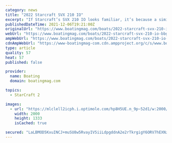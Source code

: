 ```yaml
---
category: news
title: "2022 Starcraft SVX 210 IO"
excerpt: "If Starcraft’s SVX 210 IO looks familiar, it’s because a similar boat already resides in the manufacturer’s lineup. The difference here is that the boat is now available with sterndrive power rather than the previous outboard-only option, meaning ..."
publishedDateTime: 2021-12-06T19:21:00Z
originalUrl: "https://www.boatingmag.com/boats/2022-starcraft-svx-210-io-bbg/"
webUrl: "https://www.boatingmag.com/boats/2022-starcraft-svx-210-io-bbg/"
ampWebUrl: "https://www.boatingmag.com/boats/2022-starcraft-svx-210-io-bbg/?amp=1"
cdnAmpWebUrl: "https://www-boatingmag-com.cdn.ampproject.org/c/s/www.boatingmag.com/boats/2022-starcraft-svx-210-io-bbg/?amp=1"
type: article
quality: 57
heat: 57
published: false

provider:
  name: Boating
  domain: boatingmag.com

topics:
  - StarCraft 2

images:
  - url: "https://mlclell2icph.i.optimole.com/hp8H5UE.n_9p~52d1/w:2000/h:1333/q:80/https://www.boatingmag.com/wp-content/uploads/sites/16/2021/11/BTGBG22_RUN_Starcraft-SVX-210-IO_02.jpg"
    width: 2000
    height: 1333
    isCached: true

secured: "LaLBMOD5KxuINCJ+muSU8w5RvayIV5iiLdpgddnA2e2rTkrgigY6ORV7hEXNzBjMtzNNOhtIm+NBgg1022jMyXx5UJ5zqRTxF2SYt5Z1XK5fx+gX8Ve9Q6fF2GtB4leBBZVhQNiqqXwRP6x0r0rBd2RcU7l/AMfo3NgeFkfTPJ4s7lx7SZLtM8FgqUnJyE5/EugRU2YLZ3vrw4fP3yoeZ48y0RpwQZ/CxViyLb+H3UV/ecHoL0f4oSKjFYk1jXHBR5j8ReRj7KnOlkHnu+f/zKFwouHSXOaYN0jgeCWyxqUw82ClahppnmTqpHG0ZeLtG0DmL3LBvw0dPy1vbosRybe03sCQuiyUWFF3Bq9KBuw=;tYBtJ2Pmm7sdjeznL3wW2g=="
---
```


